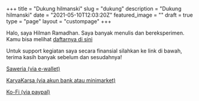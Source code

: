 +++
title = "Dukung hilmanski"
slug = "dukung"
description = "Dukung hilmanski"
date = "2021-05-10T12:03:20Z"
featured_image = ""
draft = true
type = "page"
layout = "custompage"
+++ 

Halo, saya Hilman Ramadhan. Saya banyak menulis dan bereksperimen. Kamu bisa melihat [daftarnya di sini](https://hilman.space/eksperimen)

Untuk support kegiatan saya secara finansial silahkan ke link di bawah, terima kasih banyak sebelum dan sesudahnya!

[Saweria (via e-wallet)](https://saweria.co/hilmanski )

[KaryaKarsa (via akun bank atau minimarket)](https://karyakarsa.com/hilmanski)

[Ko-Fi (via paypal)](https://ko-fi.com/hilmanski)
